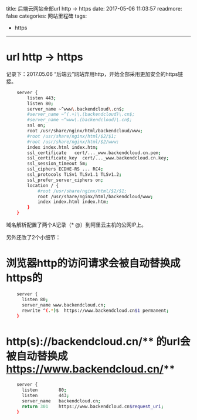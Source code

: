 title: 后端云网站全部url http -> https
date: 2017-05-06 11:03:57
readmore: false
categories: 网站里程碑
tags:
- https
---

# url http -> https

记录下：2017.05.06 “后端云”网站弃用http，开始全部采用更加安全的https链接。

```bash
    server {
        listen 443;
        listen 80;
        server_name ~^www\.backendcloud\.cn$;
        #server_name ~^(.+)\.(backendcloud)\.cn$;
        #server_name ~^www\.(backendcloud)\.cn$;
        ssl on;
        root /usr/share/nginx/html/backendcloud/www;
        #root /usr/share/nginx/html/$2/$1;
        #root /usr/share/nginx/html/$2/www;
        index index.html index.htm;
        ssl_certificate   cert/..._www.backendcloud.cn.pem;
        ssl_certificate_key  cert/..._www.backendcloud.cn.key;
        ssl_session_timeout 5m;
        ssl_ciphers ECDHE-RS ... RC4;
        ssl_protocols TLSv1 TLSv1.1 TLSv1.2;
        ssl_prefer_server_ciphers on;
        location / {
            #root /usr/share/nginx/html/$2/$1;
            root /usr/share/nginx/html/backendcloud/www;
            index index.html index.htm;
        }
    }
```

域名解析配置了两个A记录（* @）到阿里云主机的公网IP上。

另外还改了2个小细节：

# 浏览器http的访问请求会被自动替换成https的
```bash
    server {
      listen 80;
      server_name www.backendcloud.cn;
      rewrite ^(.*)$  https://www.backendcloud.cn$1 permanent;
    }
```

# http(s)://backendcloud.cn/** 的url会被自动替换成 https://www.backendcloud.cn/**
```bash
    server {
      listen        80;
      listen        443;
      server_name   backendcloud.cn;
      return 301    https://www.backendcloud.cn$request_uri;
    }
```